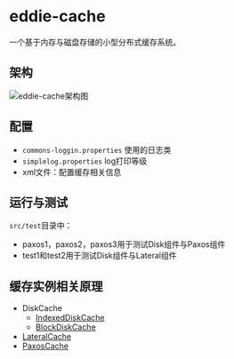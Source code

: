 # eddie-cache
一个基于内存与磁盘存储的小型分布式缓存系统。

## 架构
![eddie-cache架构图](https://tva1.sinaimg.cn/large/008eGmZEly1gnqkwy9qd8j30ze0q1ju4.jpg)

## 配置
- `commons-loggin.properties` 使用的日志类
- `simplelog.properties` log打印等级
- xml文件：配置缓存相关信息

## 运行与测试
`src/test`目录中：
- paxos1，paxos2，paxos3用于测试Disk组件与Paxos组件
- test1和test2用于测试Disk组件与Lateral组件

## 缓存实例相关原理
- DiskCache
    - [IndexedDiskCache](./AboutIndexedDiskCacheKit.md)
    - [BlockDiskCache](./AboutBlockDiskCacheKit.md)
- [LateralCache]()
- [PaxosCache]()
